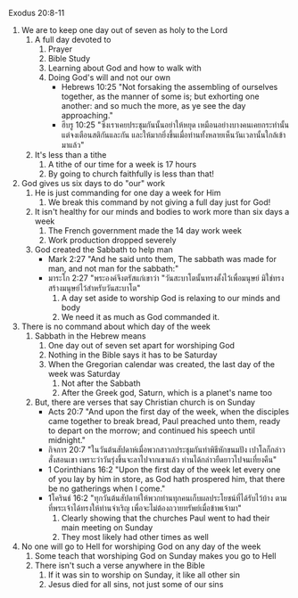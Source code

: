 Exodus 20:8-11

1. We are to keep one day out of seven as holy to the Lord
    1. A full day devoted to
        1. Prayer
        2. Bible Study
        3. Learning about God and how to walk with 
        4. Doing God's will and not our own
            - Hebrews 10:25 "Not forsaking the assembling of ourselves together, as the manner of some is; but exhorting one another: and so much the more, as ye see the day approaching."
            - ฮีบรู 10:25 "ซึ่งเราเคยประชุมกันนั้นอย่าให้หยุด เหมือนอย่างบางคนเคยกระทำนั้น แต่จงเตือนสติกันและกัน และให้มากยิ่งขึ้นเมื่อท่านทั้งหลายเห็นวันเวลานั้นใกล้เข้ามาแล้ว"
    2. It's less than a tithe
        1. A tithe of our time for a week is 17 hours
        2. By going to church faithfully is less than that!
2. God gives us six days to do "our" work
    1. He is just commanding for one day a week for Him
        1. We break this command by not giving a full day just for God!
    2. It isn't healthy for our minds and bodies to work more than six days a week
        1. The French government made the 14 day work week
        2. Work production dropped severely
    3. God created the Sabbath to help man
        - Mark 2:27 "And he said unto them, The sabbath was made for man, and not man for the sabbath:"
        - มาระโก 2:27 "พระองค์จึงตรัสแก่เขาว่า "วันสะบาโตนั้นทรงตั้งไว้เพื่อมนุษย์ มิใช่ทรงสร้างมนุษย์ไว้สำหรับวันสะบาโต"
            1. A day set aside to worship God is relaxing to our minds and body
            2. We need it as much as God commanded it.
3. There is no command about which day of the week
    1. Sabbath in the Hebrew means
        1. One day out of seven set apart for worshiping God
        2. Nothing in the Bible says it has to be Saturday
        3. When the Gregorian calendar was created, the last day of the week was Saturday
            1. Not after the Sabbath
            2. After the Greek god, Saturn, which is a planet's name too
    2. But, there are verses that say Christian church is on Sunday
        - Acts 20:7 "And upon the first day of the week, when the disciples came together to break bread, Paul preached unto them, ready to depart on the morrow; and continued his speech until midnight."
        - กิจการ 20:7 "ในวันต้นสัปดาห์เมื่อพวกสาวกประชุมกันทำพิธีหักขนมปัง เปาโลก็กล่าวสั่งสอนเขา เพราะว่าวันรุ่งขึ้นจะลาไปจากเขาแล้ว ท่านได้กล่าวยืดยาวไปจนเที่ยงคืน"
        - 1 Corinthians 16:2 "Upon the first day of the week let every one of you lay by him in store, as God hath prospered him, that there be no gatherings when I come."
        - 1โครินธ์ 16:2 "ทุกวันต้นสัปดาห์ให้พวกท่านทุกคนเก็บผลประโยชน์ที่ได้รับไว้บ้าง ตามที่พระเจ้าได้ทรงให้ท่านจำเริญ เพื่อจะไม่ต้องถวายทรัพย์เมื่อข้าพเจ้ามา"
            1. Clearly showing that the churches Paul went to had their main meeting on Sunday
            2. They most likely had other times as well
4. No one will go to Hell for worshiping God on any day of the week
    1. Some teach that worshiping God on Sunday makes you go to Hell
    2. There isn't such a verse anywhere in the Bible
        1. If it was sin to worship on Sunday, it like all other sin
        2. Jesus died for all sins, not just some of our sins
